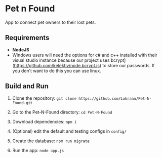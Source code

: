 # Pet n Found

App to connect pet owners to their lost pets.

## Requirements
- **NodeJS**
- Windows users will need the options for c# and c++ installed with their visual studio instance because our project uses bcrypt](https://github.com/kelektiv/node.bcrypt.js) to store our passwords. If you don't want to do this you can use linux.

## Build and Run
1) Clone the repository: `git clone https://github.com/Lokraan/Pet-N-Found.git`

2) Go to the Pet-N-Found directory: `cd Pet-N-Found`

3) Download dependencies: `npm i`

4) (Optional) edit the default and testing configs in `config/`

5) Create the database: `npm run migrate`

6) Run the app: `node app.js`
